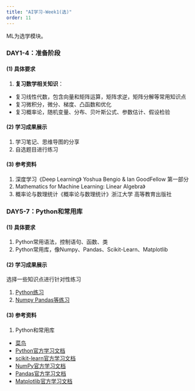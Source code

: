 ```yaml
---
title: "AI学习-Week1(选)"
order: 11
---
```


ML为选学模块。

### DAY1-4：准备阶段

#### (1) 具体要求

1. **复习数学相关知识**： 

  - 复习线性代数，包含向量和矩阵运算，矩阵求逆，矩阵分解等常用知识点
  - 复习微积分，微分、梯度、凸函数和优化
  - 复习概率论，随机变量、分布、贝叶斯公式、参数估计、假设检验

#### (2) 学习成果展示
  1. 学习笔记、思维导图的分享
  2. 自选题目进行练习

#### (3) 参考资料
  1. 深度学习《Deep Learning》 Yoshua Bengio & Ian GoodFellow 第一部分
  2. Mathematics for Machine Learning: Linear Algebra》
  3. 概率论与数理统计《概率论与数理统计》浙江大学 高等教育出版社


### DAY5-7：Python和常用库

#### (1) 具体要求

1. Python常用语法，控制语句、函数、类
2. Python常用库，像Numpy、Pandas、Scikit-Learn、Matplotlib

#### (2) 学习成果展示

选择一些知识点进行针对性练习
1. [Python练习](https://exercism.org/tracks/python/exercises)
2. [Numpy Pandas等练习](https://app.datacamp.com/learn/practice) 


#### (3) 参考资料

1. Python和常用库
  - [菜鸟](https://www.runoob.com/python/python-100-examples.html)
  - [Python官方学习文档](https://www.python.org/doc/)
  - [scikit-learn官方学习文档](https://scikit-learn.org/stable/)
  - [NumPy官方学习文档](https://numpy.org/)
  - [Pandas官方学习文档](https://pandas.pydata.org/)
  - [Matplotlib官方学习文档](https://matplotlib.org/)
